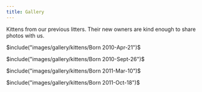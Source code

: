 ```yaml
---
title: Gallery
---
```


Kittens from our previous litters. Their new owners are kind enough to share photos with us.

$include("images/gallery/kittens/Born 2010-Apr-21")$

$include("images/gallery/kittens/Born 2010-Sept-26")$

$include("images/gallery/kittens/Born 2011-Mar-10")$

$include("images/gallery/kittens/Born 2011-Oct-18")$
